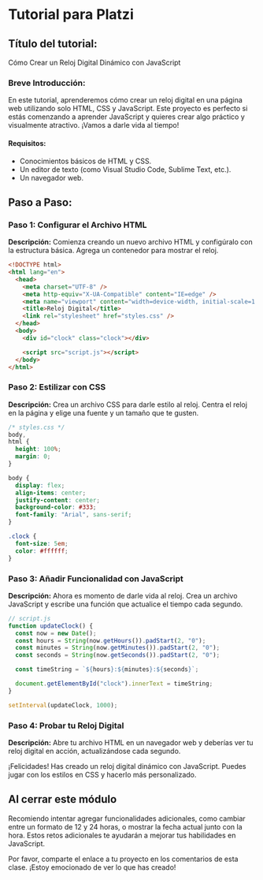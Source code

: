 # Tutorial para Platzi

## Título del tutorial:

Cómo Crear un Reloj Digital Dinámico con JavaScript

### Breve Introducción:

En este tutorial, aprenderemos cómo crear un reloj digital en una página web utilizando solo HTML, CSS y JavaScript. Este proyecto es perfecto si estás comenzando a aprender JavaScript y quieres crear algo práctico y visualmente atractivo. ¡Vamos a darle vida al tiempo!

#### Requisitos:

- Conocimientos básicos de HTML y CSS.
- Un editor de texto (como Visual Studio Code, Sublime Text, etc.).
- Un navegador web.

## Paso a Paso:

### Paso 1: Configurar el Archivo HTML

**Descripción:** Comienza creando un nuevo archivo HTML y configúralo con la estructura básica. Agrega un contenedor para mostrar el reloj.

```html
<!DOCTYPE html>
<html lang="en">
  <head>
    <meta charset="UTF-8" />
    <meta http-equiv="X-UA-Compatible" content="IE=edge" />
    <meta name="viewport" content="width=device-width, initial-scale=1.0" />
    <title>Reloj Digital</title>
    <link rel="stylesheet" href="styles.css" />
  </head>
  <body>
    <div id="clock" class="clock"></div>

    <script src="script.js"></script>
  </body>
</html>
```

### Paso 2: Estilizar con CSS

**Descripción:** Crea un archivo CSS para darle estilo al reloj. Centra el reloj en la página y elige una fuente y un tamaño que te gusten.

```css
/* styles.css */
body,
html {
  height: 100%;
  margin: 0;
}

body {
  display: flex;
  align-items: center;
  justify-content: center;
  background-color: #333;
  font-family: "Arial", sans-serif;
}

.clock {
  font-size: 5em;
  color: #ffffff;
}
```

### Paso 3: Añadir Funcionalidad con JavaScript

**Descripción:** Ahora es momento de darle vida al reloj. Crea un archivo JavaScript y escribe una función que actualice el tiempo cada segundo.

```javascript
// script.js
function updateClock() {
  const now = new Date();
  const hours = String(now.getHours()).padStart(2, "0");
  const minutes = String(now.getMinutes()).padStart(2, "0");
  const seconds = String(now.getSeconds()).padStart(2, "0");

  const timeString = `${hours}:${minutes}:${seconds}`;

  document.getElementById("clock").innerText = timeString;
}

setInterval(updateClock, 1000);
```

### Paso 4: Probar tu Reloj Digital

**Descripción:** Abre tu archivo HTML en un navegador web y deberías ver tu reloj digital en acción, actualizándose cada segundo.

¡Felicidades! Has creado un reloj digital dinámico con JavaScript. Puedes jugar con los estilos en CSS y hacerlo más personalizado.

## Al cerrar este módulo

Recomiendo intentar agregar funcionalidades adicionales, como cambiar entre un formato de 12 y 24 horas, o mostrar la fecha actual junto con la hora. Estos retos adicionales te ayudarán a mejorar tus habilidades en JavaScript.

Por favor, comparte el enlace a tu proyecto en los comentarios de esta clase. ¡Estoy emocionado de ver lo que has creado!
